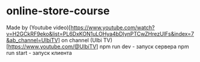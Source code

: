 # online-store-course

Made by (Youtube video)[https://www.youtube.com/watch?v=H2GCkRF9eko&list=PL6DxKON1uLOHya4bDIynPTCwZHrezUlFs&index=7&ab_channel=UlbiTV] on channel (Ulbi TV)[https://www.youtube.com/@UlbiTV]
npm run dev - запуск сервера
npm run start - запуск клиента
